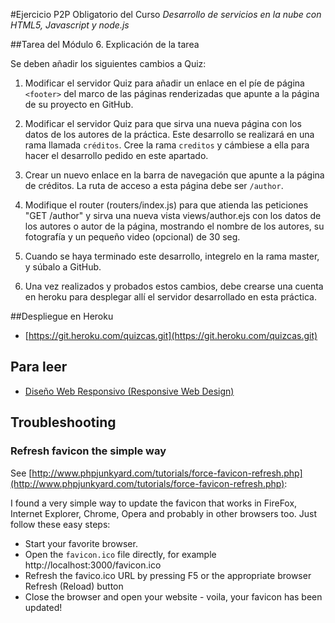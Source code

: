 #Ejercicio P2P Obligatorio del Curso *Desarrollo de servicios en la nube con HTML5, Javascript y node.js*

##Tarea del Módulo 6. Explicación de la tarea

Se deben añadir los siguientes cambios a Quiz:

1. Modificar el servidor Quiz para añadir un enlace en el píe de página `<footer>`
del marco de las páginas renderizadas que apunte a la página de su proyecto en GitHub.

2. Modificar el servidor Quiz para que sirva una nueva página con
los datos de los autores de la práctica. Este desarrollo se realizará
en una rama llamada `créditos`. Cree la rama `creditos` y cámbiese a
ella para hacer el desarrollo pedido en este apartado.

3. Crear un nuevo enlace en la barra de navegación que apunte a la página de créditos. 
La ruta de acceso a esta página debe ser `/author`.

4. Modifique el router (routers/index.js) para que atienda las
peticiones "GET /author" y sirva una nueva vista views/author.ejs
con los datos de los autores o autor de la página, mostrando el
nombre de los autores, su fotografía y un pequeño video (opcional)
de 30 seg.

5.  Cuando se haya terminado este desarrollo, integrelo en la rama master, y súbalo a GitHub.

7. Una vez realizados y probados estos cambios, debe crearse una cuenta en heroku para desplegar allí el servidor desarrollado en esta práctica.

##Despliegue en Heroku

* [https://git.heroku.com/quizcas.git](https://git.heroku.com/quizcas.git)

## Para leer

* [Diseño Web Responsivo (Responsive Web Design)](http://xn--diseowebresponsive-q0b.org/?utm_source=redirects&utm_medium=dise%25C3%25B1owebresponsivo.com.ar&utm_campaign=301_Redirects)

## Troubleshooting

###  Refresh favicon the simple way

See [http://www.phpjunkyard.com/tutorials/force-favicon-refresh.php](http://www.phpjunkyard.com/tutorials/force-favicon-refresh.php):

I found a very simple way to update the favicon that works in FireFox, Internet Explorer, Chrome, Opera and probably in other browsers too. Just follow these easy steps:

* Start your favorite browser.
* Open the `favicon.ico` file directly, for example http://localhost:3000/favicon.ico
* Refresh the favico.ico URL by pressing F5 or the appropriate browser Refresh (Reload) button
* Close the browser and open your website - voila, your favicon has been updated!
